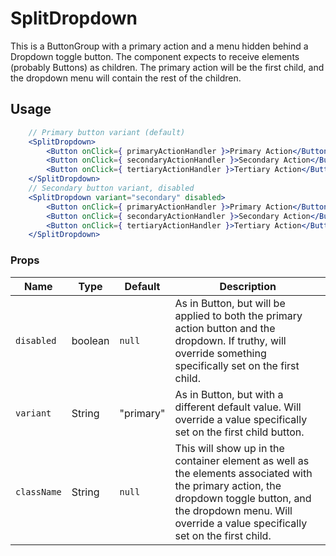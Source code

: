 SplitDropdown
===

This is a ButtonGroup with a primary action and a menu hidden behind a Dropdown toggle button. The component expects to receive elements (probably Buttons) as children. The primary action will be the first child, and the dropdown menu will contain the rest of the children.

## Usage

```jsx
    // Primary button variant (default)
    <SplitDropdown>
        <Button onClick={ primaryActionHandler }>Primary Action</Button>
        <Button onClick={ secondaryActionHandler }>Secondary Action</Button>
        <Button onClick={ tertiaryActionHandler }>Tertiary Action</Button>
    </SplitDropdown>
    // Secondary button variant, disabled
    <SplitDropdown variant="secondary" disabled>
        <Button onClick={ primaryActionHandler }>Primary Action</Button>
        <Button onClick={ secondaryActionHandler }>Secondary Action</Button>
        <Button onClick={ tertiaryActionHandler }>Tertiary Action</Button>
    </SplitDropdown>
```

### Props

Name | Type | Default | Description
--- | --- | --- | ---
`disabled` | boolean | `null` | As in Button, but will be applied to both the primary action button and the dropdown. If truthy, will override something specifically set on the first child.
`variant` | String | "primary" | As in Button, but with a different default value. Will override a value specifically set on the first child button.
`className` | String | `null` | This will show up in the container element as well as the elements associated with the primary action, the dropdown toggle button, and the dropdown menu. Will override a value specifically set on the first child.
